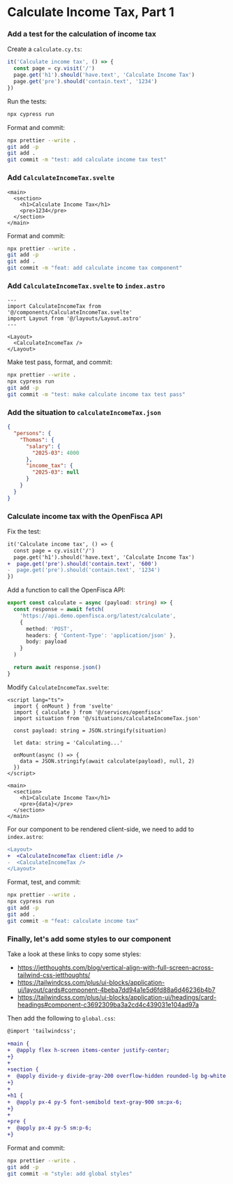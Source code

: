 # Calculate Income Tax, Part 1

### Add a test for the calculation of income tax

Create a `calculate.cy.ts`:

```typescript
it('Calculate income tax', () => {
  const page = cy.visit('/')
  page.get('h1').should('have.text', 'Calculate Income Tax')
  page.get('pre').should('contain.text', '1234')
})
```

Run the tests:

```sh
npx cypress run
```

Format and commit:

```sh
npx prettier --write .
git add -p
git add .
git commit -m "test: add calculate income tax test"
```

### Add `CalculateIncomeTax.svelte`

```svelte
<main>
  <section>
    <h1>Calculate Income Tax</h1>
    <pre>1234</pre>
  </section>
</main>
```

Format and commit:

```sh
npx prettier --write .
git add -p
git add .
git commit -m "feat: add calculate income tax component"
```

### Add `CalculateIncomeTax.svelte` to `index.astro`

```astro
---
import CalculateIncomeTax from '@/components/CalculateIncomeTax.svelte'
import Layout from '@/layouts/Layout.astro'
---

<Layout>
  <CalculateIncomeTax />
</Layout>
```

Make test pass, format, and commit:

```sh
npx prettier --write .
npx cypress run
git add -p
git commit -m "test: make calculate income tax test pass"
```

### Add the situation to `calculateIncomeTax.json`

```json
{
  "persons": {
    "Thomas": {
      "salary": {
        "2025-03": 4000
      },
      "income_tax": {
        "2025-03": null
      }
    }
  }
}
```

### Calculate income tax with the OpenFisca API

Fix the test:

```diff
it('Calculate income tax', () => {
  const page = cy.visit('/')
  page.get('h1').should('have.text', 'Calculate Income Tax')
+  page.get('pre').should('contain.text', '600')
-  page.get('pre').should('contain.text', '1234')
})
```

Add a function to call the OpenFisca API:

```typescript
export const calculate = async (payload: string) => {
  const response = await fetch(
    'https://api.demo.openfisca.org/latest/calculate',
    {
      method: 'POST',
      headers: { 'Content-Type': 'application/json' },
      body: payload
    }
  )

  return await response.json()
}
```

Modify `CalculateIncomeTax.svelte`:

```svelte
<script lang="ts">
  import { onMount } from 'svelte'
  import { calculate } from '@/services/openfisca'
  import situation from '@/situations/calculateIncomeTax.json'

  const payload: string = JSON.stringify(situation)

  let data: string = 'Calculating...'

  onMount(async () => {
    data = JSON.stringify(await calculate(payload), null, 2)
  })
</script>

<main>
  <section>
    <h1>Calculate Income Tax</h1>
    <pre>{data}</pre>
  </section>
</main>
```

For our component to be rendered client-side, we need to add to `index.astro`:

```diff
<Layout>
+  <CalculateIncomeTax client:idle />
-  <CalculateIncomeTax />
</Layout>
```

Format, test, and commit:

```sh
npx prettier --write .
npx cypress run
git add -p
git add .
git commit -m "feat: calculate income tax"
```

### Finally, let's add some styles to our component

Take a look at these links to copy some styles:

- https://jetthoughts.com/blog/vertical-align-with-full-screen-across-tailwind-css-jetthoughts/
- https://tailwindcss.com/plus/ui-blocks/application-ui/layout/cards#component-4beba7dd94a1e5d6fd88a6d46236b4b7
- https://tailwindcss.com/plus/ui-blocks/application-ui/headings/card-headings#component-c3692309ba3a2cd4c439031e104ad97a

Then add the following to `global.css`:

```diff
@import 'tailwindcss';

+main {
+  @apply flex h-screen items-center justify-center;
+}
+
+section {
+  @apply divide-y divide-gray-200 overflow-hidden rounded-lg bg-white shadow-sm;
+}
+
+h1 {
+  @apply px-4 py-5 font-semibold text-gray-900 sm:px-6;
+}
+
+pre {
+  @apply px-4 py-5 sm:p-6;
+}
```

Format and commit:

```sh
npx prettier --write .
git add -p
git commit -m "style: add global styles"
```
